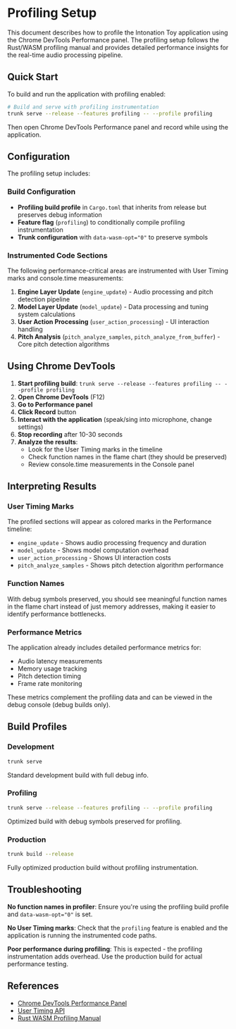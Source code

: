 # Profiling Setup

This document describes how to profile the Intonation Toy application using the Chrome DevTools Performance panel. The profiling setup follows the Rust/WASM profiling manual and provides detailed performance insights for the real-time audio processing pipeline.

## Quick Start

To build and run the application with profiling enabled:

```bash
# Build and serve with profiling instrumentation
trunk serve --release --features profiling -- --profile profiling
```

Then open Chrome DevTools Performance panel and record while using the application.

## Configuration

The profiling setup includes:

### Build Configuration

- **Profiling build profile** in `Cargo.toml` that inherits from release but preserves debug information
- **Feature flag** (`profiling`) to conditionally compile profiling instrumentation
- **Trunk configuration** with `data-wasm-opt="0"` to preserve symbols

### Instrumented Code Sections

The following performance-critical areas are instrumented with User Timing marks and console.time measurements:

1. **Engine Layer Update** (`engine_update`) - Audio processing and pitch detection pipeline
2. **Model Layer Update** (`model_update`) - Data processing and tuning system calculations  
3. **User Action Processing** (`user_action_processing`) - UI interaction handling
4. **Pitch Analysis** (`pitch_analyze_samples`, `pitch_analyze_from_buffer`) - Core pitch detection algorithms

## Using Chrome DevTools

1. **Start profiling build**: `trunk serve --release --features profiling -- --profile profiling`
2. **Open Chrome DevTools** (F12)
3. **Go to Performance panel**
4. **Click Record** button
5. **Interact with the application** (speak/sing into microphone, change settings)
6. **Stop recording** after 10-30 seconds
7. **Analyze the results**:
   - Look for the User Timing marks in the timeline
   - Check function names in the flame chart (they should be preserved)
   - Review console.time measurements in the Console panel

## Interpreting Results

### User Timing Marks

The profiled sections will appear as colored marks in the Performance timeline:
- `engine_update` - Shows audio processing frequency and duration
- `model_update` - Shows model computation overhead
- `user_action_processing` - Shows UI interaction costs
- `pitch_analyze_samples` - Shows pitch detection algorithm performance

### Function Names

With debug symbols preserved, you should see meaningful function names in the flame chart instead of just memory addresses, making it easier to identify performance bottlenecks.

### Performance Metrics

The application already includes detailed performance metrics for:
- Audio latency measurements
- Memory usage tracking  
- Pitch detection timing
- Frame rate monitoring

These metrics complement the profiling data and can be viewed in the debug console (debug builds only).

## Build Profiles

### Development
```bash
trunk serve
```
Standard development build with full debug info.

### Profiling  
```bash
trunk serve --release --features profiling -- --profile profiling
```
Optimized build with debug symbols preserved for profiling.

### Production
```bash
trunk build --release
```
Fully optimized production build without profiling instrumentation.

## Troubleshooting

**No function names in profiler**: Ensure you're using the profiling build profile and `data-wasm-opt="0"` is set.

**No User Timing marks**: Check that the `profiling` feature is enabled and the application is running the instrumented code paths.

**Poor performance during profiling**: This is expected - the profiling instrumentation adds overhead. Use the production build for actual performance testing.

## References

- [Chrome DevTools Performance Panel](https://developers.google.com/web/tools/chrome-devtools/evaluate-performance)
- [User Timing API](https://developer.mozilla.org/en-US/docs/Web/API/User_Timing_API)
- [Rust WASM Profiling Manual](./rust_wasm_profiling_manual.md)
